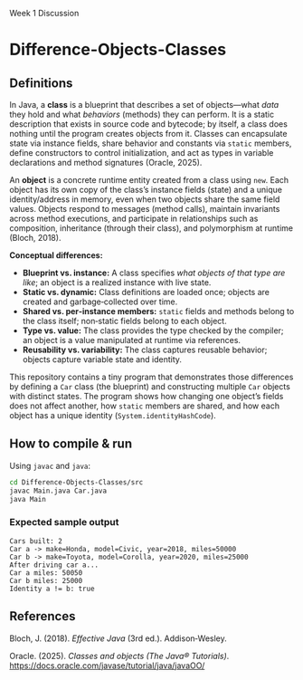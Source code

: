 
Week 1 Discussion

# Difference-Objects-Classes

## Definitions 

In Java, a **class** is a blueprint that describes a set of objects—what *data* they hold and what *behaviors* (methods) they can perform. It is a static description that exists in source code and bytecode; by itself, a class does nothing until the program creates objects from it. Classes can encapsulate state via instance fields, share behavior and constants via `static` members, define constructors to control initialization, and act as types in variable declarations and method signatures (Oracle, 2025).

An **object** is a concrete runtime entity created from a class using `new`. Each object has its own copy of the class’s instance fields (state) and a unique identity/address in memory, even when two objects share the same field values. Objects respond to messages (method calls), maintain invariants across method executions, and participate in relationships such as composition, inheritance (through their class), and polymorphism at runtime (Bloch, 2018).

**Conceptual differences:**

- **Blueprint vs. instance:** A class specifies *what objects of that type are like*; an object is a realized instance with live state.
- **Static vs. dynamic:** Class definitions are loaded once; objects are created and garbage‑collected over time.
- **Shared vs. per‑instance members:** `static` fields and methods belong to the class itself; non‑static fields belong to each object.
- **Type vs. value:** The class provides the type checked by the compiler; an object is a value manipulated at runtime via references.
- **Reusability vs. variability:** The class captures reusable behavior; objects capture variable state and identity.

This repository contains a tiny program that demonstrates those differences by defining a `Car` class (the blueprint) and constructing multiple `Car` objects with distinct states. The program shows how changing one object’s fields does not affect another, how `static` members are shared, and how each object has a unique identity (`System.identityHashCode`).

## How to compile & run

Using `javac` and `java`:

```bash
cd Difference-Objects-Classes/src
javac Main.java Car.java
java Main
```

### Expected sample output

```
Cars built: 2
Car a -> make=Honda, model=Civic, year=2018, miles=50000
Car b -> make=Toyota, model=Corolla, year=2020, miles=25000
After driving car a...
Car a miles: 50050
Car b miles: 25000
Identity a != b: true
```

## References 

Bloch, J. (2018). *Effective Java* (3rd ed.). Addison‑Wesley.

Oracle. (2025). *Classes and objects (The Java® Tutorials)*. https://docs.oracle.com/javase/tutorial/java/javaOO/
